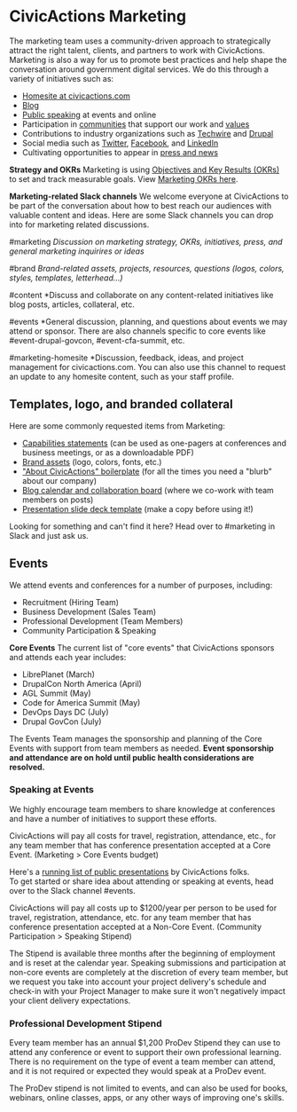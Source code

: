# CivicActions Marketing

The marketing team uses a community-driven approach to strategically attract the right talent, clients, and partners to work with CivicActions. Marketing is also a way for us to promote best practices and help shape the conversation around government digital services. We do this through a variety of initiatives such as:

* [Homesite at civicactions.com](https://civicactions.com/)
* [Blog](https://medium.com/civicactions)
* [Public speaking](https://civicactions.com/talks) at events and online
* Participation in [communities](https://civicactions.com/communities) that support our work and [values](https://civicactions.com/values)
* Contributions to industry organizations such as [Techwire](https://www.techwire.net/author/civicactions) and [Drupal](https://www.drupal.org/civicactions)
* Social media such as [Twitter](https://twitter.com/civicactions), [Facebook](https://www.facebook.com/CivicActions/), and [LinkedIn](https://www.linkedin.com/company/civicactions/)
* Cultivating opportunities to appear in [press and news](https://civicactions.com/press)

**Strategy and OKRs**
Marketing is using [Objectives and Key Results (OKRs)](https://www.whatmatters.com/faqs/do-i-need-okrs-goals/) to set and track measurable goals. View [Marketing OKRs here](https://drive.google.com/drive/folders/1bd0_pxo2fBOEOQpj1UU8cXPdLul5o_3-).

**Marketing-related Slack channels**
We welcome everyone at CivicActions to be part of the conversation about how to best reach our audiences with valuable content and ideas. Here are some Slack channels you can drop into for marketing related discussions.

#marketing
*Discussion on marketing strategy, OKRs, initiatives, press, and general marketing inquirires or ideas* 

#brand
*Brand-related assets, projects, resources, questions (logos, colors, styles, templates, letterhead...)*

#content
*Discuss and collaborate on any content-related initiatives like blog posts, articles, collateral, etc.

#events
*General discussion, planning, and questions about events we may attend or sponsor. There are also channels specific to core events like #event-drupal-govcon, #event-cfa-summit, etc.

#marketing-homesite
*Discussion, feedback, ideas, and project management for civicactions.com. You can also use this channel to request an update to any homesite content, such as your staff profile.

## Templates, logo, and branded collateral

Here are some commonly requested items from Marketing:

* [Capabilities statements](https://drive.google.com/drive/folders/1wcO28ilLJYy3yxgt1Rsc0kB7AZ-qFSVs) (can be used as one-pagers at conferences and business meetings, or as a downloadable PDF)
* [Brand assets](https://drive.google.com/drive/folders/14zUJJZdtlzmjt1lcQGUMrhLbpIi0cAya) (logo, colors, fonts, etc.)
* ["About CivicActions" boilerplate](https://docs.google.com/document/d/1soAtSzxMk13AuCDZJTBo9h1M1jLIDp0tHolyd4yrsyI/edit#heading=h.na5wx72pqi6d) (for all the times you need a "blurb" about our company)
* [Blog calendar and collaboration board](https://trello.com/b/9djaPUBZ/marketing-civicactions-blog) (where we co-work with team members on posts)
* [Presentation slide deck template](https://docs.google.com/presentation/d/1uDn6UeISJJvAeC_gEOdDCLeaPrPwFlhziU2nKCl9zXs/edit#slide=id.g4e8e1b223a_0_50) (make a copy before using it!)

Looking for something and can't find it here? Head over to #marketing in Slack and just ask us.

## Events

We attend events and conferences for a number of purposes, including:

- Recruitment (Hiring Team)
- Business Development (Sales Team)
- Professional Development (Team Members)
- Community Participation & Speaking

**Core Events**
The current list of "core events" that CivicActions sponsors and attends each year includes:

- LibrePlanet (March)
- DrupalCon North America (April)
- AGL Summit (May)
- Code for America Summit (May)
- DevOps Days DC (July)
- Drupal GovCon (July)

The Events Team manages the sponsorship and planning of the Core Events with support from team members as needed. **Event sponsorship and attendance are on hold until public health considerations are resolved.**

### Speaking at Events

We highly encourage team members to share knowledge at conferences and have a number of initiatives to support these efforts.

CivicActions will pay all costs for travel, registration, attendance, etc., for any team member that has conference presentation accepted at a Core Event. (Marketing > Core Events budget)

Here's a [running list of public presentations](https://airtable.com/shrwEraiWKvbAScC7) by CivicActions folks.  
To get started or share idea about attending or speaking at events, head over to the Slack channel #events.

<!-- prettier-ignore -->
CivicActions will pay all costs up to $1200/year per person to be used for travel, registration, attendance, etc. for any team member that has conference presentation accepted at a Non-Core Event. (Community Participation > Speaking Stipend)

The Stipend is available three months after the beginning of employment and is reset at the calendar year. Speaking submissions and participation at non-core events are completely at the discretion of every team member, but we request you take into account your project delivery's schedule and check-in with your Project Manager to make sure it won't negatively impact your client delivery expectations.

### Professional Development Stipend

<!-- prettier-ignore -->
Every team member has an annual $1,200 ProDev Stipend they can use to attend any conference or event to support their own professional learning. There is no requirement on the type of event a team member can attend, and it is not required or expected they would speak at a ProDev event.

The ProDev stipend is not limited to events, and can also be used for books, webinars, online classes, apps, or any other ways of improving one's skills.
